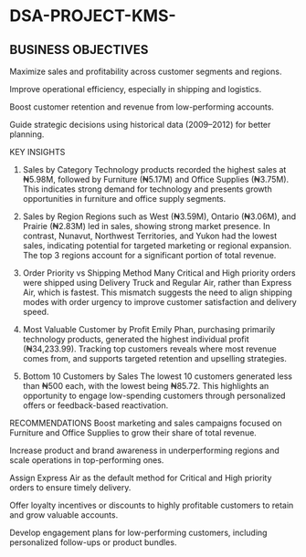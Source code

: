 # DSA-PROJECT-KMS- 
## BUSINESS OBJECTIVES
Maximize sales and profitability across customer segments and regions.

Improve operational efficiency, especially in shipping and logistics.

Boost customer retention and revenue from low-performing accounts.

Guide strategic decisions using historical data (2009–2012) for better planning.

KEY INSIGHTS
1. Sales by Category
Technology products recorded the highest sales at ₦5.98M, followed by Furniture (₦5.17M) and Office Supplies (₦3.75M).
This indicates strong demand for technology and presents growth opportunities in furniture and office supply segments.

2. Sales by Region
Regions such as West (₦3.59M), Ontario (₦3.06M), and Prairie (₦2.83M) led in sales, showing strong market presence.
In contrast, Nunavut, Northwest Territories, and Yukon had the lowest sales, indicating potential for targeted marketing or regional expansion.
The top 3 regions account for a significant portion of total revenue.

3. Order Priority vs Shipping Method
Many Critical and High priority orders were shipped using Delivery Truck and Regular Air, rather than Express Air, which is fastest.
This mismatch suggests the need to align shipping modes with order urgency to improve customer satisfaction and delivery speed.

4. Most Valuable Customer by Profit
Emily Phan, purchasing primarily technology products, generated the highest individual profit (₦34,233.99).
Tracking top customers reveals where most revenue comes from, and supports targeted retention and upselling strategies.

5. Bottom 10 Customers by Sales
The lowest 10 customers generated less than ₦500 each, with the lowest being ₦85.72.
This highlights an opportunity to engage low-spending customers through personalized offers or feedback-based reactivation.

RECOMMENDATIONS
Boost marketing and sales campaigns focused on Furniture and Office Supplies to grow their share of total revenue.

Increase product and brand awareness in underperforming regions and scale operations in top-performing ones.

Assign Express Air as the default method for Critical and High priority orders to ensure timely delivery.

Offer loyalty incentives or discounts to highly profitable customers to retain and grow valuable accounts.

Develop engagement plans for low-performing customers, including personalized follow-ups or product bundles.
